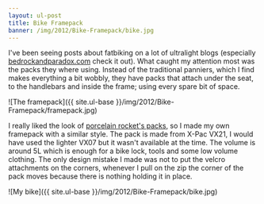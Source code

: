 ```yaml
---
layout: ul-post
title: Bike Framepack
banner: /img/2012/Bike-Framepack/bike.jpg
---
```


I've been seeing posts about fatbiking on a lot of ultralight blogs (especially [bedrockandparadox.com](http://bedrockandparadox.com/) check it out). What caught my attention most was the packs they where using. Instead of the traditional panniers, which I find makes everything a bit wobbly, they have packs that attach under the seat, to the handlebars and inside the frame; using every spare bit of space.

![The framepack]({{ site.ul-base }}/img/2012/Bike-Framepack/framepack.jpg)

I really liked the look of [porcelain rocket's packs](http://www.porcelainrocket.com/), so I made my own framepack with a similar style. The pack is made from X-Pac VX21, I would have used the lighter VX07 but it wasn't available at the time. The volume is around 5L which is enough for a bike lock, tools and some low volume clothing. The only design mistake I made was not to put the velcro attachments on the corners, whenever I pull on the zip the corner of the pack moves because there is nothing holding it in place.

![My bike]({{ site.ul-base }}/img/2012/Bike-Framepack/bike.jpg)
